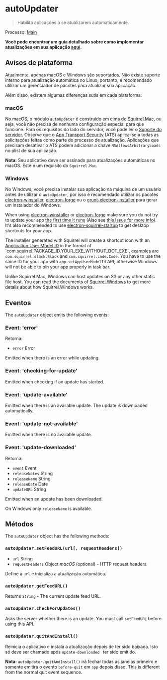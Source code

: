 # autoUpdater

> Habilita aplicações a se atualizarem automaticamente.

Processo: [Main](../glossary.md#main-process)

**Você pode encontrar um guia detalhado sobre como implementar atualizações em sua aplicação [aqui](../tutorial/updates.md).**

## Avisos de plataforma

Atualmente, apenas macOS e Windows são suportados. Não existe suporte interno para atualização automática no Linux, portanto, é recomendado utilizar um gerenciador de pacotes para atualizar sua aplicação.

Além disso, existem algumas diferenças sutis em cada plataforma:

### macOS

No macOS, o módulo `autoUpdater` é construído em cima do [Squirrel.Mac](https://github.com/Squirrel/Squirrel.Mac), ou seja, você não precisa de nenhuma configuração especial para que funcione. Para os requisitos do lado do servidor, você pode ler o [Suporte do servidor](https://github.com/Squirrel/Squirrel.Mac#server-support). Observe que o [App Transport Security](https://developer.apple.com/library/content/documentation/General/Reference/InfoPlistKeyReference/Articles/CocoaKeys.html#//apple_ref/doc/uid/TP40009251-SW35) (ATS) aplica-se a todas as solicitações feitas como parte do processo de atualização. Aplicações que precisam desativar o ATS podem adicionar a chave `NSAllowsArbitraryLoads` no plist de sua aplicação.

**Nota:** Seu aplicativo deve ser assinado para atualizações automáticas no macOS. Este é um requisito do `Squirrel.Mac`.

### Windows

No Windows, você precisa instalar sua aplicação na máquina de um usuário antes de utilizar o `autoUpdater`, por isso é recomendado utilizar os pacotes [electron-winstaller](https://github.com/electron/windows-installer), [electron-forge](https://github.com/electron-userland/electron-forge) ou o [grunt-electron-installer](https://github.com/electron/grunt-electron-installer) para gerar um instalador do Windows.

When using [electron-winstaller](https://github.com/electron/windows-installer) or [electron-forge](https://github.com/electron-userland/electron-forge) make sure you do not try to update your app [the first time it runs](https://github.com/electron/windows-installer#handling-squirrel-events) (Also see [this issue for more info](https://github.com/electron/electron/issues/7155)). It's also recommended to use [electron-squirrel-startup](https://github.com/mongodb-js/electron-squirrel-startup) to get desktop shortcuts for your app.

The installer generated with Squirrel will create a shortcut icon with an [Application User Model ID](https://msdn.microsoft.com/en-us/library/windows/desktop/dd378459(v=vs.85).aspx) in the format of `com.squirrel.PACKAGE_ID.YOUR_EXE_WITHOUT_DOT_EXE`, examples are `com.squirrel.slack.Slack` and `com.squirrel.code.Code`. You have to use the same ID for your app with `app.setAppUserModelId` API, otherwise Windows will not be able to pin your app properly in task bar.

Unlike Squirrel.Mac, Windows can host updates on S3 or any other static file host. You can read the documents of [Squirrel.Windows](https://github.com/Squirrel/Squirrel.Windows) to get more details about how Squirrel.Windows works.

## Eventos

The `autoUpdater` object emits the following events:

### Event: 'error'

Retorna:

* `error` Error

Emitted when there is an error while updating.

### Event: 'checking-for-update'

Emitted when checking if an update has started.

### Event: 'update-available'

Emitted when there is an available update. The update is downloaded automatically.

### Event: 'update-not-available'

Emitted when there is no available update.

### Event: 'update-downloaded'

Retorna:

* `event` Event
* `releaseNotes` String
* `releaseName` String
* `releaseDate` Date
* `updateURL` String

Emitted when an update has been downloaded.

On Windows only `releaseName` is available.

## Métodos

The `autoUpdater` object has the following methods:

### `autoUpdater.setFeedURL(url[, requestHeaders])`

* `url` String
* `requestHeaders` Object *macOS* (optional) - HTTP request headers.

Define a `url` e inicializa a atualização automática.

### `autoUpdater.getFeedURL()`

Returns `String` - The current update feed URL.

### `autoUpdater.checkForUpdates()`

Asks the server whether there is an update. You must call `setFeedURL` before using this API.

### `autoUpdater.quitAndInstall()`

Reinicia o aplicativo e instala a atualização depois de ter sido baixada. Isto só deve ser chamado após `update-downloaded ` ter sido emitido.

**Nota:** `autoUpdater.quitAndInstall()` irá fechar todas as janelas primeiro e somente emitirá o evento `before-quit` em `app` depois disso. This is different from the normal quit event sequence.